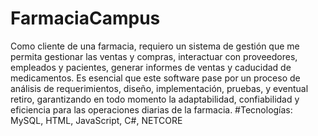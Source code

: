 # FarmaciaCampus
Como cliente de una farmacia, requiero un sistema de gestión que me permita gestionar las ventas y compras, interactuar con proveedores, empleados y pacientes, generar informes de ventas y caducidad de medicamentos. Es esencial que este software pase por un proceso de análisis de requerimientos, diseño, implementación, pruebas, y eventual retiro, garantizando en todo momento la adaptabilidad, confiabilidad y eficiencia para las operaciones diarias de la farmacia.
#Tecnologías:
MySQL, HTML, JavaScript, C#, NETCORE
